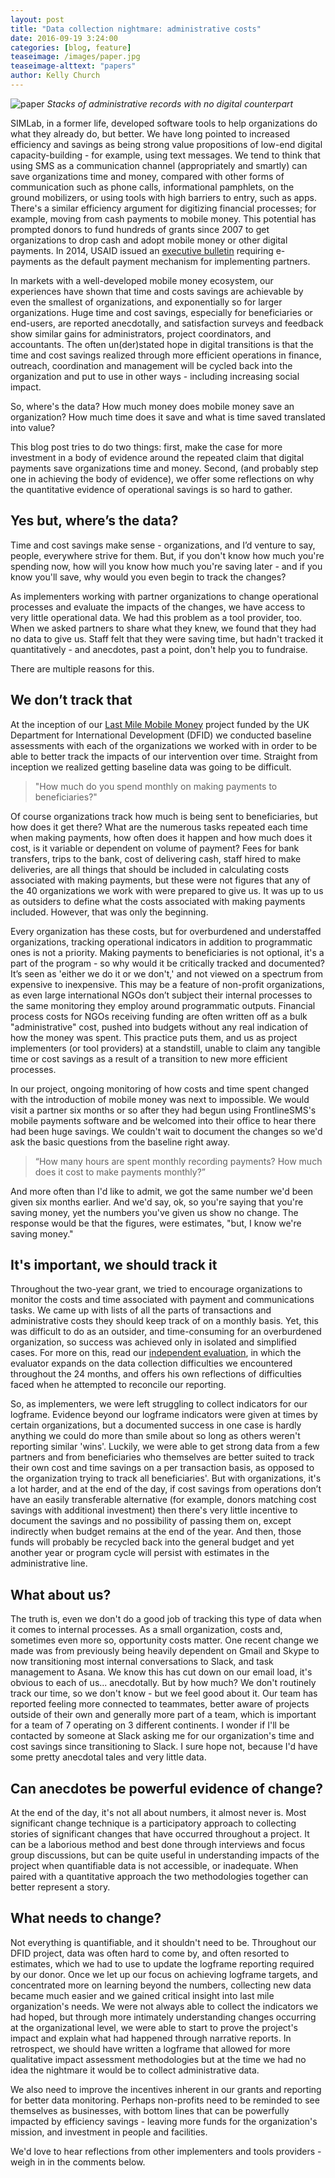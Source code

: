 ```yaml
---
layout: post
title: "Data collection nightmare: administrative costs"
date: 2016-09-19 3:24:00
categories: [blog, feature]
teaseimage: /images/paper.jpg
teaseimage-alttext: "papers"
author: Kelly Church
---
```

![paper]({{site.baseurl}}/images/paper.jpg)
*Stacks of administrative records with no digital counterpart*


SIMLab, in a former life, developed software tools to help organizations do what they already do, but better. We have long pointed to increased efficiency and savings as being strong value propositions of low-end digital capacity-building - for example, using text messages. We tend to think that using SMS as a communication channel (appropriately and smartly) can save organizations time and money, compared with other forms of communication such as phone calls, informational pamphlets, on the ground mobilizers, or using tools with high barriers to entry, such as apps. There's a similar efficiency argument for digitizing financial processes; for example, moving from cash payments to mobile money. This potential has prompted donors to fund hundreds of grants since 2007 to get organizations to drop cash and adopt mobile money or other digital payments. In 2014, USAID issued an [executive bulletin](http://solutionscenter.nethope.org/assets/collaterals/PEB_No_2014-06.pdf) requiring e-payments as the default payment mechanism for implementing partners.

In markets with a well-developed mobile money ecosystem, our experiences have shown that time and costs savings are achievable by even the smallest of organizations, and exponentially so for larger organizations. Huge time and cost savings, especially for beneficiaries or end-users, are reported anecdotally, and satisfaction surveys and feedback show similar gains for administrators, project coordinators, and accountants. The often un(der)stated hope in digital transitions is that the time and cost savings realized through more efficient operations in finance, outreach, coordination and management will be cycled back into the organization and put to use in other ways - including increasing social impact.

So, where's the data? How much money does mobile money save an organization? How much time does it save and what is time saved translated into value?

This blog post tries to do two things: first, make the case for more investment in a body of evidence around the repeated claim that digital payments save organizations time and money. Second, (and probably step one in achieving the body of evidence), we offer some reflections on why the quantitative evidence of operational savings is so hard to gather.

## Yes but, where’s the data?
Time and cost savings make sense - organizations, and I’d venture to say, people, everywhere strive for them. But, if you don't know how much you're spending now, how will you know how much you're saving later - and if you know you'll save, why would you even begin to track the changes?

As implementers working with partner organizations to change operational processes and evaluate the impacts of the changes, we have access to very little operational data. We had this problem as a tool provider, too. When we asked partners to share what they knew, we found that they had no data to give us. Staff felt that they were saving time, but hadn't tracked it quantitatively - and anecdotes, past a point, don't help you to fundraise.

There are multiple reasons for this.

## We don’t track that
At the inception of our [Last Mile Mobile Money]({{site.baseurl}}/resources/lastmilemoney/) project funded by the UK Department for International Development (DFID) we conducted baseline assessments with each of the organizations we worked with in order to be able to better track the impacts of our intervention over time. Straight from inception we realized getting baseline data was going to be difficult.

> "How much do you spend monthly on making payments to beneficiaries?"

 Of course organizations track how much is being sent to beneficiaries, but how does it get there? What are the numerous tasks repeated each time when making payments, how often does it happen and how much does it cost, is it variable or dependent on volume of payment? Fees for bank transfers, trips to the bank, cost of delivering cash, staff hired to make deliveries, are all things that should be included in calculating costs associated with making payments, but these were not figures that any of the 40 organizations we work with were prepared to give us. It was up to us as outsiders to define what the costs associated with making payments included. However, that was only the beginning.

Every organization has these costs, but for overburdened and understaffed organizations, tracking operational indicators in addition to programmatic ones is not a priority. Making payments to beneficiaries is not optional, it's a part of the program - so why would it be critically tracked and documented? It’s seen as 'either we do it or we don't,' and not viewed on a spectrum from expensive to inexpensive. This may be a feature of non-profit organizations, as even large international NGOs don’t subject their internal processes to the same monitoring they employ around programmatic outputs. Financial process costs for NGOs receiving funding are often written off as a bulk "administrative" cost, pushed into budgets without any real indication of how the money was spent. This practice puts them, and us as project implementers (or tool providers) at a standstill, unable to claim any tangible time or cost savings as a result of a transition to new more efficient processes.

In our project, ongoing monitoring of how costs and time spent changed with the introduction of mobile money was next to impossible. We would visit a partner six months or so after they had begun using FrontlineSMS's mobile payments software and be welcomed into their office to hear there had been huge savings. We couldn't wait to document the changes so we'd ask the basic questions from the baseline right away.

>“How many hours are spent monthly recording payments? How much does it cost to make payments monthly?”

 And more often than I'd like to admit, we got the same number we'd been given six months earlier. And we'd say, ok, so you're saying that you're saving money, yet the numbers you've given us show no change. The response would be that the figures, were estimates, "but, I know we're saving money."

## It's important, we should track it
Throughout the two-year grant, we tried to encourage organizations to monitor the costs and time associated with payment and communications tasks. We came up with lists of all the parts of transactions and administrative costs they should keep track of on a monthly basis. Yet, this was difficult to do as an outsider, and time-consuming for an overburdened organization, so success was achieved only in isolated and simplified cases. For more on this, read our [independent evaluation](http://simlab.org/blog/2016/03/07/mobile-money-in-the-last-mile-the-indepedent-evaluation/), in which the evaluator expands on the data collection difficulties we encountered throughout the 24 months, and offers his own reflections of difficulties faced when he attempted to reconcile our reporting.

So, as implementers, we were left struggling to collect indicators for our logframe. Evidence beyond our logframe indicators were given at times by certain organizations, but a documented success in one case is hardly anything we could do more than smile about so long as others weren't reporting similar 'wins'. Luckily, we were able to get strong data from a few partners and from beneficiaries who themselves are better suited to track their own cost and time savings on a per transaction basis, as opposed to the organization trying to track all beneficiaries'. But with organizations, it's a lot harder, and at the end of the day, if cost savings from operations don’t have an easily transferable alternative (for example, donors matching cost savings with additional investment) then there's very little incentive to document the savings and no possibility of passing them on, except indirectly when budget remains at the end of the year. And then, those funds will probably be recycled back into the general budget and yet another year or program cycle will persist with estimates in the administrative line.

## What about us?
The truth is, even we don't do a good job of tracking this type of data when it comes to internal processes. As a small organization, costs and, sometimes even more so, opportunity costs matter. One recent change we made was from previously being heavily dependent on Gmail and Skype to now transitioning most internal conversations to Slack, and task management to Asana. We know this has cut down on our email load, it's obvious to each of us... anecdotally. But by how much? We don't routinely track our time, so we don't know - but we feel good about it. Our team has reported feeling more connected to teammates, better aware of projects outside of their own and generally more part of a team, which is important for a team of 7 operating on 3 different continents. I wonder if I'll be contacted by someone at Slack asking me for our organization's time and cost savings since transitioning to Slack. I sure hope not, because I'd have some pretty anecdotal tales and very little data.

## Can anecdotes be powerful evidence of change?
At the end of the day, it's not all about numbers, it almost never is. Most significant change technique is a participatory approach to collecting stories of significant changes that have occurred throughout a project. It can be a laborious method and best done through interviews and focus group discussions, but can be quite useful in understanding impacts of the project when quantifiable data is not accessible, or inadequate. When paired with a quantitative approach the two methodologies together can better represent a story.

## What needs to change?
Not everything is quantifiable, and it shouldn't need to be. Throughout our DFID project, data was often hard to come by, and often resorted to estimates, which we had to use to update the logframe reporting required by our donor. Once we let up our focus on achieving logframe targets, and concentrated more on learning beyond the numbers, collecting new data became much easier and we gained critical insight into last mile organization's needs. We were not always able to collect the indicators we had hoped, but through more intimately understanding changes occurring at the organizational level, we were able to start to prove the project's impact and explain what had happened through narrative reports. In retrospect, we should have written a logframe that allowed for more qualitative impact assessment methodologies but at the time we had no idea the nightmare it would be to collect administrative data.

We also need to improve the incentives inherent in our grants and reporting for better data monitoring. Perhaps non-profits need to be reminded to see themselves as businesses, with bottom lines that can be powerfully impacted by efficiency savings - leaving more funds for the organization's mission, and investment in people and facilities.

We'd love to hear reflections from other implementers and tools providers - weigh in in the comments below.
